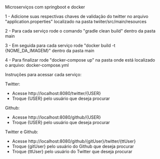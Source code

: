 Microserviços com springboot e docker

1 - Adicione suas respectivas chaves de validação do twitter no arquivo "application.properties" localizado na pasta twiiter/src/main/resources

2 - Para cada serviço rode o comando "gradle clean build" dentro da pasta main 

3 - Em seguida para cada serviço rode "docker build -t {NOME_DA_IMAGEM}" dentro da pasta main

4 - Para finalizar rode "docker-compose up" na pasta onde está localizado o arquivo: docker-compose.yml

Instruções para acessar cada serviço:

Twitter: 
- Acesse http://localhost:8080/twitter/{USER}
- Troque {USER} pelo usuário que deseja procurar

Github:
- Acesse http://localhost:8080/github/{USER}
- Troque {USER} pelo usuário que deseja procurar

Twitter e Github:
- Acesse http://localhost:8080/github/{gitUser}/twitter/{ttUser}
- Troque {gitUser} pelo usuário do Github que deseja procurar
- Troque {ttUser} pelo usuário do Twitter que deseja procurar



